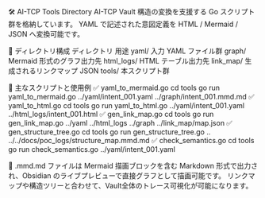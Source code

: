 🛠️ AI-TCP Tools Directory
AI-TCP Vault 構造の変換を支援する Go スクリプト群を格納しています。
YAML で記述された意図定義を HTML / Mermaid / JSON へ変換可能です。

📁 ディレクトリ構成
ディレクトリ	用途
yaml/	入力 YAML ファイル群
graph/	Mermaid 形式のグラフ出力先
html_logs/	HTML テーブル出力先
link_map/	生成されるリンクマップ JSON
tools/	本スクリプト群

📌 主なスクリプトと使用例
✅ yaml_to_mermaid.go
cd tools
go run yaml_to_mermaid.go ../yaml/intent_001.yaml ../graph/intent_001.mmd.md
✅ yaml_to_html.go
cd tools
go run yaml_to_html.go ../yaml/intent_001.yaml ../html_logs/intent_001.html
✅ gen_link_map.go
cd tools
go run gen_link_map.go ../yaml ../html_logs ../graph ../link_map/map.json
✅ gen_structure_tree.go
cd tools
go run gen_structure_tree.go .. ../../docs/poc_logs/structure_map.mmd.md
✅ check_semantics.go
cd tools
go run check_semantics.go ../yaml/intent_001.yaml

📝 .mmd.md ファイルは Mermaid 描画ブロックを含む Markdown 形式で出力され、Obsidian のライブプレビューで直接グラフとして描画可能です。
リンクマップや構造ツリーと合わせて、Vault全体のトレース可視化が可能になります。